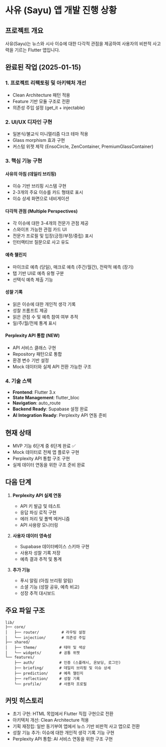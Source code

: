 # 사유 (Sayu) 앱 개발 진행 상황

## 프로젝트 개요
사유(Sayu)는 뉴스와 시사 이슈에 대한 다각적 관점을 제공하여 사용자의 비판적 사고력을 기르는 Flutter 앱입니다.

## 완료된 작업 (2025-01-15)

### 1. 프로젝트 리팩토링 및 아키텍처 개선
- Clean Architecture 패턴 적용
- Feature 기반 모듈 구조로 전환
- 의존성 주입 설정 (get_it + injectable)

### 2. UI/UX 디자인 구현
- 일본식/불교식 미니멀리즘 다크 테마 적용
- Glass morphism 효과 구현
- 커스텀 위젯 제작 (EnsoCircle, ZenContainer, PremiumGlassContainer)

### 3. 핵심 기능 구현

#### 사유의 아침 (데일리 브리핑)
- 이슈 기반 브리핑 시스템 구현
- 2-3개의 주요 이슈를 카드 형태로 표시
- 이슈 상세 화면으로 네비게이션

#### 다각적 관점 (Multiple Perspectives)
- 각 이슈에 대한 3-4개의 전문가 관점 제공
- 스와이프 가능한 관점 카드 UI
- 전문가 프로필 및 입장(긍정/부정/중립) 표시
- 인터랙티브 질문으로 사고 유도

#### 예측 챌린지
- 마이크로 예측 (당일), 매크로 예측 (주간/월간), 전략적 예측 (장기)
- 탭 기반 UI로 예측 유형 구분
- 선택식 예측 제출 기능

#### 성찰 기록
- 읽은 이슈에 대한 개인적 생각 기록
- 성찰 프롬프트 제공
- 읽은 관점 수 및 예측 참여 여부 추적
- 일/주/월/전체 통계 표시

#### Perplexity API 통합 (NEW)
- API 서비스 클래스 구현
- Repository 패턴으로 통합
- 환경 변수 기반 설정
- Mock 데이터와 실제 API 전환 가능한 구조

### 4. 기술 스택
- **Frontend**: Flutter 3.x
- **State Management**: flutter_bloc
- **Navigation**: auto_route
- **Backend Ready**: Supabase 설정 완료
- **AI Integration Ready**: Perplexity API 연동 준비

## 현재 상태
- MVP 기능 6단계 중 6단계 완료 ✅
- Mock 데이터로 전체 앱 플로우 구현
- Perplexity API 통합 구조 구현
- 실제 데이터 연동을 위한 구조 준비 완료

## 다음 단계
1. **Perplexity API 실제 연동**
   - API 키 발급 및 테스트
   - 응답 파싱 로직 구현
   - 에러 처리 및 폴백 메커니즘
   - API 사용량 모니터링

2. **사용자 데이터 영속성**
   - Supabase 데이터베이스 스키마 구현
   - 사용자 성찰 기록 저장
   - 예측 결과 추적 및 통계

3. **추가 기능**
   - 푸시 알림 (아침 브리핑 알림)
   - 소셜 기능 (성찰 공유, 예측 비교)
   - 성장 추적 대시보드

## 주요 파일 구조
```
lib/
├── core/
│   ├── router/          # 라우팅 설정
│   └── injection/       # 의존성 주입
├── shared/
│   ├── theme/          # 테마 및 색상
│   └── widgets/        # 공통 위젯
└── features/
    ├── auth/           # 인증 (스플래시, 온보딩, 로그인)
    ├── briefing/       # 데일리 브리핑 및 이슈 상세
    ├── prediction/     # 예측 챌린지
    ├── reflection/     # 성찰 기록
    └── profile/        # 사용자 프로필
```

## 커밋 히스토리
- 초기 구현: HTML 목업에서 Flutter 직접 구현으로 전환
- 아키텍처 개선: Clean Architecture 적용
- 기획 재정립: 일반 동기부여 앱에서 뉴스 기반 비판적 사고 앱으로 전환
- 성찰 기능 추가: 이슈에 대한 개인적 생각 기록 기능 구현
- Perplexity API 통합: AI 서비스 연동을 위한 구조 구현